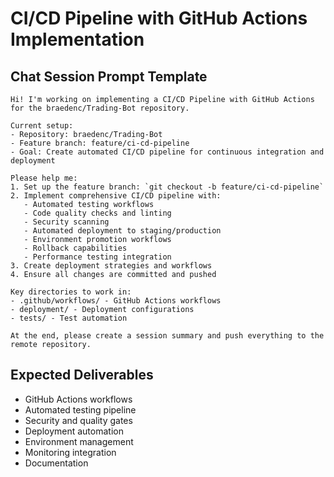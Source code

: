 # CI/CD Pipeline with GitHub Actions Implementation

## Chat Session Prompt Template

```
Hi! I'm working on implementing a CI/CD Pipeline with GitHub Actions for the braedenc/Trading-Bot repository.

Current setup:
- Repository: braedenc/Trading-Bot  
- Feature branch: feature/ci-cd-pipeline
- Goal: Create automated CI/CD pipeline for continuous integration and deployment

Please help me:
1. Set up the feature branch: `git checkout -b feature/ci-cd-pipeline`
2. Implement comprehensive CI/CD pipeline with:
   - Automated testing workflows
   - Code quality checks and linting
   - Security scanning
   - Automated deployment to staging/production
   - Environment promotion workflows
   - Rollback capabilities
   - Performance testing integration
3. Create deployment strategies and workflows
4. Ensure all changes are committed and pushed

Key directories to work in:
- .github/workflows/ - GitHub Actions workflows
- deployment/ - Deployment configurations
- tests/ - Test automation

At the end, please create a session summary and push everything to the remote repository.
```

## Expected Deliverables
- GitHub Actions workflows
- Automated testing pipeline
- Security and quality gates
- Deployment automation
- Environment management
- Monitoring integration
- Documentation
